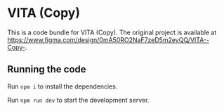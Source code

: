 
  # VITA (Copy)

  This is a code bundle for VITA (Copy). The original project is available at https://www.figma.com/design/0mA50RO2NaF7zeD5m2eyQQ/VITA--Copy-.

  ## Running the code

  Run `npm i` to install the dependencies.

  Run `npm run dev` to start the development server.
  